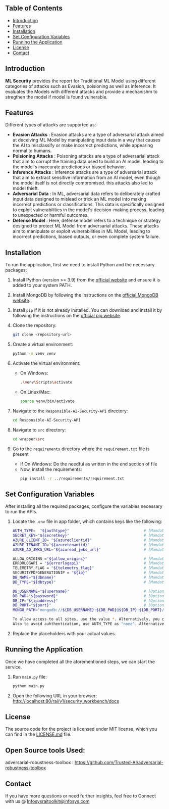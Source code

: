 ## Table of Contents
- [Introduction](#introduction)
- [Features](#features)
- [Installation](#installation)
- [Set Configuration Variables](#set-configuration-variables)
- [Running the Application](#running-the-application)
- [License](#license)
- [Contact](#contact)

## Introduction
**ML Security** provides the report for Traditional ML Model using different categories of attacks such as Evasion, poisioning as well as inference. It evaluates the Models with different attacks and provide a mechanishm to stregthen the model if model is found vulnerable.

## Features
Different types of attacks are supported as:-
- **Evasion Attacks** : Evasion attacks are a type of adversarial attack aimed at deceiving ML Model by manipulating input data in a way that causes the AI to misclassify or make incorrect predictions, while appearing normal to humans.
- **Poisioning Attacks** : Poisoning attacks are a type of adversarial attack that aim to corrupt the training data used to build an AI model, leading to the model's inaccurate predictions or biased behavior.
- **Inference Attacks** : Inference attacks are a type of adversarial attack that aim to extract sensitive information from an AI model, even though the model itself is not directly compromised. this attacks also led to model thieft.
- **Adversarial Data** : In ML, adversarial data refers to deliberately crafted input data designed to mislead or trick an ML model into making incorrect predictions or classifications. This data is specifically designed to exploit vulnerabilities in the model's decision-making process, leading to unexpected or harmful outcomes.
- **Defense Model** : Here, defense model refers to a technique or strategy designed to protect ML Model from adversarial attacks. These attacks aim to manipulate or exploit vulnerabilities in ML Model, leading to incorrect predictions, biased outputs, or even complete system failure.

## Installation
To run the application, first we need to install Python and the necessary packages:

1. Install Python (version >= 3.9) from the [official website](https://www.python.org/downloads/) and ensure it is added to your system PATH.

2. Install MongoDB by following the instructions on the [official MongoDB website](https://docs.mongodb.com/manual/installation/).

3. Install `pip` if it is not already installed. You can download and install it by following the instructions on the [official pip website](https://pip.pypa.io/en/stable/installation/).

4. Clone the repository:
    ```sh
    git clone <repository-url>
    ```

5. Create a virtual environment:
    ```sh
    python -m venv venv
    ```

6. Activate the virtual environment:
    - On Windows:
        ```sh
        .\venv\Scripts\activate
         ```
    - On Linux/Mac:
        ```sh
        source venv/bin/activate
        ```

7. Navigate to the `Responsible-AI-Security-API` directory:
    ```sh
    cd Responsible-AI-Security-API
    ```

8. Navigate to `src` directory:
    ```sh
    cd wrapper\src
    ```

9. Go to the `requirements` directory where the `requirement.txt` file is present
    - If On Windows:
        Do the needful as written in the end section of file
    - Now, install the requirements:
        ```sh
        pip install -r ../requirements/requirement.txt
        ```

## Set Configuration Variables
After installing all the required packages, configure the variables necessary to run the APIs.

1. Locate the `.env` file in app folder, which contains keys like the following:

    ```sh
    AUTH_TYPE=  "${authtype}"                                 # [Mandatory] AUTH_TYPE=  "azure" # Options: azure,jwt,none
    SECRET_KEY="${secretkey}"                                 # [Mandatory]
    AZURE_CLIENT_ID= "${azureclientid}"                       # [Mandatory]
    AZURE_TENANT_ID="${azuretenantid}"                        # [Mandatory]
    AZURE_AD_JWKS_URL="${azuread_jwks_url}"                   # [Mandatory]

    ALLOW_ORIGINS ="${allow_origins}"                         # [Mandatory] ALLOW_ORIGINS="*"  
    ERRORLOGAPI = "${errorlogapi}"                            # [Mandatory] ERRORLOGAPI=""
    TELEMETRY_FLAG = "${telemetry_flag}"                      # [Mandatory] TELEMETRY_FLAG ="False"
    SECURITYPDFGENERATIONIP = "${ip}"                         # [Mandatory] SECURITYPDFGENERATIONIP='http://localhost:80'
    DB_NAME="${dbname}"                                       # [Mandatory] DB_NAME="rai_repository"  
    DB_TYPE="${dbtype}"                                       # [Mandatory] DB_TYPE = "mongo"

    DB_USERNAME="${username}"                                 # [Optional]
    DB_PWD="${password}"                                      # [Optional]
    DB_IP="${ipaddress}"                                      # [Optional]
    DB_PORT="${port}"                                         # [Optional]
    MONGO_PATH="mongodb://${DB_USERNAME}:${DB_PWD}@${DB_IP}:${DB_PORT}/"  # [Mandatory] MONGO_PATH = "mongodb://localhost:27017/"
    
    ```
    ```sh
    To allow access to all sites, use the value *. Alternatively, you can specify a list of sites that should have access.
    Also to avoid auhthentication, use AUTH_TYPE as "none". Alternatively, you can use jwt as well as azure authantication system by passing different supported keys.
    ```

2. Replace the placeholders with your actual values.

## Running the Application
Once we have completed all the aforementioned steps, we can start the service.

1. Run `main.py` file:
    ```sh
    python main.py
    ```

2. Open the following URL in your browser:
    [http://localhost:80/rai/v1/security_workbench/docs](http://localhost:80/rai/v1/security_workbench/docs)

## License
The source code for the project is licensed under MIT license, which you can find in the [LICENSE.md](LICENSE.md) file.

## Open Source tools Used:
adversarial-robustness-toolbox : https://github.com/Trusted-AI/adversarial-robustness-toolbox


## Contact
If you have more questions or need further insights, feel free to Connect with us @ Infosysraitoolkit@infosys.com
